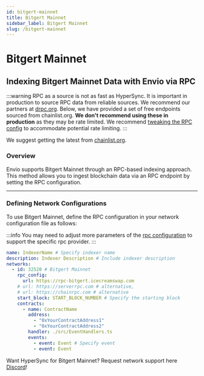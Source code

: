 ```yaml
---
id: bitgert-mainnet
title: Bitgert Mainnet
sidebar_label: Bitgert Mainnet
slug: /bitgert-mainnet
---
```


# Bitgert Mainnet

## Indexing Bitgert Mainnet Data with Envio via RPC

:::warning
RPC as a source is not as fast as HyperSync. It is important in production to source RPC data from reliable sources. We recommend our partners at [drpc.org](https://drpc.org). Below, we have provided a set of free endpoints sourced from chainlist.org. **We don't recommend using these in production** as they may be rate limited. We recommend [tweaking the RPC config](./rpc-sync) to accommodate potential rate limiting.
:::

We suggest getting the latest from [chainlist.org](https://chainlist.org).

### Overview

Envio supports Bitgert Mainnet through an RPC-based indexing approach. This method allows you to ingest blockchain data via an RPC endpoint by setting the RPC configuration.

---

### Defining Network Configurations

To use Bitgert Mainnet, define the RPC configuration in your network configuration file as follows:

:::info
You may need to adjust more parameters of the [rpc configuration](./rpc-sync) to support the specific rpc provider. 
:::

```yaml
name: IndexerName # Specify indexer name
description: Indexer Description # Include indexer description
networks:
  - id: 32520 # Bitgert Mainnet
    rpc_config:
      url: https://rpc-bitgert.icecreamswap.com 
    # url: https://serverrpc.com # alternative,
    # url: https://chainrpc.com # alternative
    start_block: START_BLOCK_NUMBER # Specify the starting block
    contracts:
      - name: ContractName
        address:
          - "0xYourContractAddress1"
          - "0xYourContractAddress2"
        handler: ./src/EventHandlers.ts
        events:
          - event: Event # Specify event
          - event: Event
```

Want HyperSync for Bitgert Mainnet? Request network support here [Discord](https://discord.gg/fztEvj79m3)!
